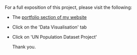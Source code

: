 For a full exposition of this project, please visit the following:
- The [portfolio section of my website](https://dominic-simpson.co.uk/portfolio)
- Click on the 'Data Visualisation' tab
- Click on 'UN Population Dataset Project'

  Thank you.
